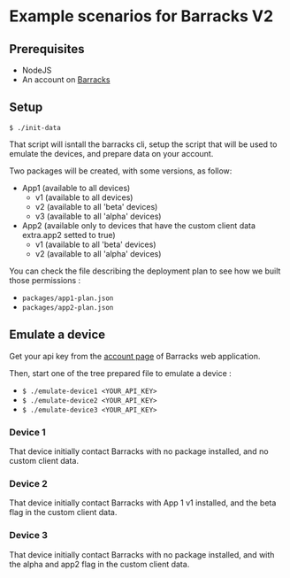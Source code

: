# Example scenarios for Barracks V2

## Prerequisites

* NodeJS
* An account on [Barracks](https://app.barracks.io)

## Setup

```
$ ./init-data
```

That script will isntall the barracks cli, setup the script that will be used to emulate the devices, and prepare data on your account.

Two packages will be created, with some versions, as follow:

* App1 (available to all devices)
  * v1 (available to all devices)
  * v2 (available to all 'beta' devices)
  * v3 (available to all 'alpha' devices)
* App2 (available only to devices that have the custom client data extra.app2 setted to true)
  * v1 (available to all 'beta' devices)
  * v2 (available to all 'alpha' devices)

You can check the file describing the deployment plan to see how we built those permissions :

* ```packages/app1-plan.json```
* ```packages/app2-plan.json```

## Emulate a device

Get your api key from the [account page](https://app.barracks.io/account) of Barracks web application.

Then, start one of the tree prepared file to emulate a device :

* ```$ ./emulate-device1 <YOUR_API_KEY>```
* ```$ ./emulate-device2 <YOUR_API_KEY>```
* ```$ ./emulate-device3 <YOUR_API_KEY>```

### Device 1
That device initially contact Barracks with no package installed, and no custom client data.

### Device 2
That device initially contact Barracks with App 1 v1 installed, and the beta flag in the custom client data.

### Device 3
That device initially contact Barracks with no package installed, and with the alpha and app2 flag in the custom client data.

